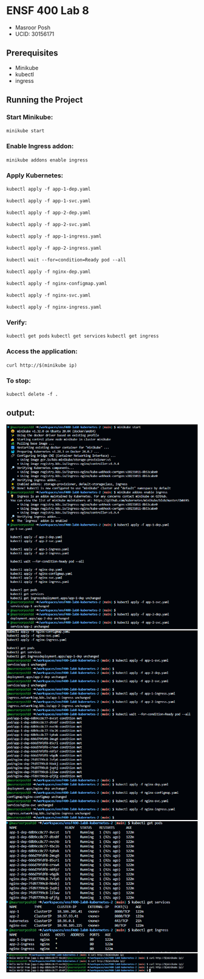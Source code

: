 # ENSF 400 Lab 8
 - Masroor Posh
 - UCID: 30156171

## Prerequisites

- Minikube
- kubectl
- ingress

## Running the Project

### Start Minikube:


`minikube start`
### Enable Ingress addon:

`minikube addons enable ingress`
### Apply Kubernetes:

`kubectl apply -f app-1-dep.yaml`

`kubectl apply -f app-1-svc.yaml`

`kubectl apply -f app-2-dep.yaml`

`kubectl apply -f app-2-svc.yaml`

`kubectl apply -f app-1-ingress.yaml`

`kubectl apply -f app-2-ingress.yaml`



`kubectl wait --for=condition=Ready pod --all`


`kubectl apply -f nginx-dep.yaml`

`kubectl apply -f nginx-configmap.yaml`

`kubectl apply -f nginx-svc.yaml`

`kubectl apply -f nginx-ingress.yaml`

### Verify:
`kubectl get pods`
`kubectl get services`
`kubectl get ingress`

### Access the application:


`curl http://$(minikube ip)`

### To stop:
`kubectl delete -f .`

## output:

![alt text](image.png)
![alt text](image-1.png)
![alt text](image-2.png)
![alt text](image-3.png)
